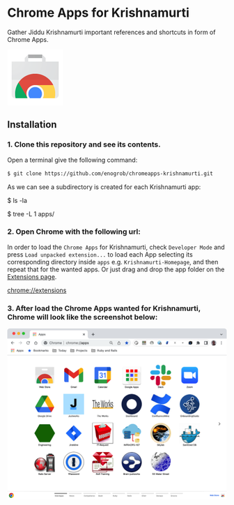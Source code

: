 # Chrome Apps for Krishnamurti

Gather Jiddu Krishnamurti important references and shortcuts in form of Chrome Apps.

![Chrome Apps logo](images/chrome_apps.png)

## Installation

### 1. Clone this repository and see its contents.

Open a terminal give the following command:

```bash
$ git clone https://github.com/enogrob/chromeapps-krishnamurti.git
```

As we can see a subdirectory is created for each Krishnamurti app:

$ ls -la

$ tree -L 1 apps/

### 2. Open Chrome with the following url:

In order to load the `Chrome Apps` for Krishnamurti, check `Developer Mode` and press `Load unpacked extension...` to load each App selecting its corresponding directory inside `apps` e.g. `Krishnamurti-Homepage`, and then repeat that for the wanted apps. Or just drag and drop the app folder on the [Extensions page](chrome://extensions).

[chrome://extensions](chrome://extensions)

### 3. After load the Chrome Apps wanted for Krishnamurti, Chrome will look like the screenshot below:

![Chrome screenshot](images/chrome_screenshot1.png)
